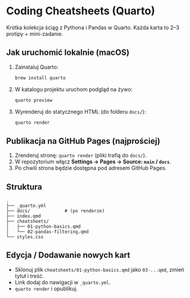 # Coding Cheatsheets (Quarto)

Krótka kolekcja ściąg z Pythona i Pandas w Quarto. Każda karta to 2–3 protipy + mini-zadanie.

## Jak uruchomić lokalnie (macOS)
1. Zainstaluj Quarto:
   ```bash
   brew install quarto
   ```
2. W katalogu projektu uruchom podgląd na żywo:
   ```bash
   quarto preview
   ```
3. Wyrenderuj do statycznego HTML (do folderu `docs/`):
   ```bash
   quarto render
   ```

## Publikacja na GitHub Pages (najprościej)
1. Zrenderuj stronę: `quarto render` (pliki trafią do `docs/`).
2. W repozytorium włącz **Settings → Pages → Source: `main` / `docs`**.
3. Po chwili strona będzie dostępna pod adresem GitHub Pages.

## Struktura
```
.
├── _quarto.yml
├── docs/             # (po renderze)
├── index.qmd
├── cheatsheets/
│   ├── 01-python-basics.qmd
│   └── 02-pandas-filtering.qmd
└── styles.css
```

## Edycja / Dodawanie nowych kart
- Sklonuj plik `cheatsheets/01-python-basics.qmd` jako `03-...qmd`, zmień tytuł i treść.
- Link dodaj do nawigacji w `_quarto.yml`.
- `quarto render` i opublikuj.
